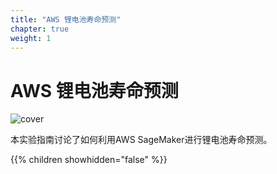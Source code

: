 ```yaml
---
title: "AWS 锂电池寿命预测"
chapter: true
weight: 1
---
```


<div style="text-align: center"><h2></h2></div>

# AWS 锂电池寿命预测
![cover](images/cover.png)

本实验指南讨论了如何利用AWS SageMaker进行锂电池寿命预测。 

{{% children showhidden="false" %}}